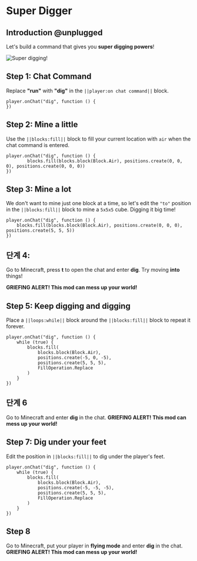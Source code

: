 # Super Digger

## Introduction @unplugged

Let's build a command that gives you **super digging powers**!

![Super digging!](/static/tutorials/super-digger.gif)

## Step 1: Chat Command

Replace **"run"** with **"dig"** in the `||player:on chat command||` block.

```blocks
player.onChat("dig", function () {
})
```

## Step 2: Mine a little

Use the `||blocks:fill||` block to fill your current location with `air` when the chat command is entered.

```blocks
player.onChat("dig", function () {
        blocks.fill(blocks.block(Block.Air), positions.create(0, 0, 0), positions.create(0, 0, 0))
})
```

## Step 3: Mine a lot

We don't want to mine just one block at a time, so let's edit the `"to"` position in the `||blocks:fill||` block to mine a `5x5x5` cube. Digging it big time!

```blocks
player.onChat("dig", function () {
    blocks.fill(blocks.block(Block.Air), positions.create(0, 0, 0), positions.create(5, 5, 5))
})
```

## 단계 4:

Go to Minecraft, press **t** to open the chat and enter **dig**. Try moving **into** things!

**GRIEFING ALERT! This mod can mess up your world!**

## Step 5: Keep digging and digging

Place a `||loops:while||` block around the `||blocks:fill||` block to repeat it forever.

```blocks
player.onChat("dig", function () {
    while (true) {
        blocks.fill(
            blocks.block(Block.Air),
            positions.create(-5, 0, -5),
            positions.create(5, 5, 5),
            FillOperation.Replace
        )
    }
})
```

## 단계 6

Go to Minecraft and enter **dig** in the chat. **GRIEFING ALERT! This mod can mess up your world!**

## Step 7: Dig under your feet

Edit the position in `||blocks:fill||` to dig under the player's feet.

```blocks
player.onChat("dig", function () {
    while (true) {
        blocks.fill(
            blocks.block(Block.Air),
            positions.create(-5, -5, -5),
            positions.create(5, 5, 5),
            FillOperation.Replace
        )
    }
})
```

## Step 8

Go to Minecraft, put your player in **flying mode** and enter **dig** in the chat. **GRIEFING ALERT! This mod can mess up your world!**